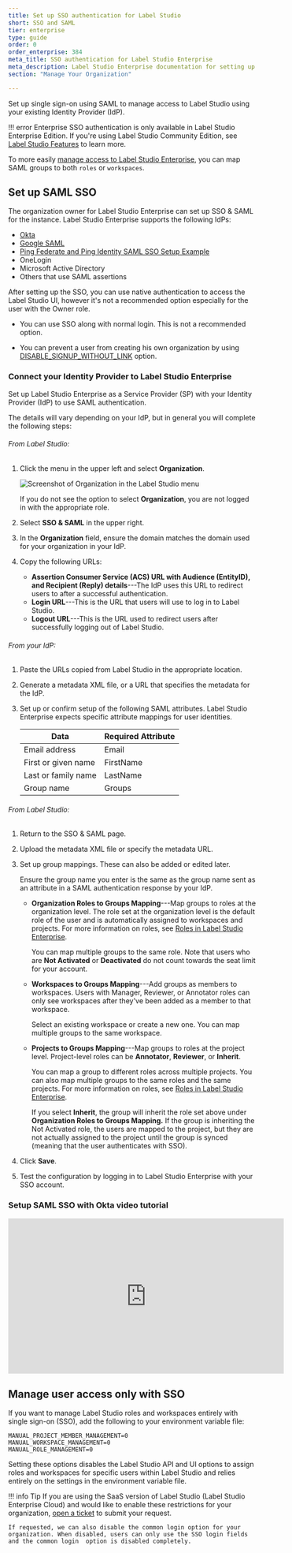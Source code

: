 ```yaml
---
title: Set up SSO authentication for Label Studio
short: SSO and SAML
tier: enterprise
type: guide
order: 0
order_enterprise: 384
meta_title: SSO authentication for Label Studio Enterprise
meta_description: Label Studio Enterprise documentation for setting up SSO authentication for your data labeling, machine learning, and data science projects.
section: "Manage Your Organization"

---
```


Set up single sign-on using SAML to manage access to Label Studio using your existing Identity Provider (IdP).

!!! error Enterprise
    SSO authentication is only available in Label Studio Enterprise Edition. If you're using Label Studio Community Edition, see <a href="https://labelstud.io/guide/label_studio_compare.html">Label Studio Features</a> to learn more.


To more easily [manage access to Label Studio Enterprise](manage_users.html), you can map SAML groups to both `roles` or `workspaces`. 

## Set up SAML SSO

The organization owner for Label Studio Enterprise can set up SSO & SAML for the instance. Label Studio Enterprise supports the following IdPs:
- [Okta](https://www.youtube.com/watch?v=Dr-_hyWIw4M)
- [Google SAML](google_saml.html)
- [Ping Federate and Ping Identity SAML SSO Setup Example](pingone.html)
- OneLogin
- Microsoft Active Directory
- Others that use SAML assertions

After setting up the SSO, you can use native authentication to access the Label Studio UI, however it's not a recommended option especially for the user with the Owner role.

- You can use SSO along with normal login. This is not a recommended option.

- You can prevent a user from creating his own organization by using [DISABLE_SIGNUP_WITHOUT_LINK](admin_user#Require-invites-for-new-users) option.

### Connect your Identity Provider to Label Studio Enterprise

Set up Label Studio Enterprise as a Service Provider (SP) with your Identity Provider (IdP) to use SAML authentication. 

The details will vary depending on your IdP, but in general you will complete the following steps:

###### From Label Studio:

1. Click the menu in the upper left and select **Organization**. 

    ![Screenshot of Organization in the Label Studio menu](/images/general/menu_organization.png)
    
    If you do not see the option to select **Organization**, you are not logged in with the appropriate role. 
2. Select **SSO & SAML** in the upper right. 
3. In the **Organization** field, ensure the domain matches the domain used for your organization in your IdP.
4. Copy the following URLs:
    
    * **Assertion Consumer Service (ACS) URL with Audience (EntityID), and Recipient (Reply) details**---The IdP uses this URL to redirect users to after a successful authentication.
    * **Login URL**---This is the URL that users will use to log in to Label Studio. 
    * **Logout URL**---This is the URL used to redirect users after successfully logging out of Label Studio.

###### From your IdP:

1. Paste the URLs copied from Label Studio in the appropriate location. 
2. Generate a metadata XML file, or a URL that specifies the metadata for the IdP.
3. Set up or confirm setup of the following SAML attributes. Label Studio Enterprise expects specific attribute mappings for user identities.

    | Data | Required Attribute |
    | --- | --- |
    | Email address | Email |
    | First or given name | FirstName |
    | Last or family name | LastName |
    | Group name | Groups | 



###### From Label Studio:

1. Return to the SSO & SAML page. 
2. Upload the metadata XML file or specify the metadata URL.  
3. Set up group mappings. These can also be added or edited later.

    Ensure the group name you enter is the same as the group name sent as an attribute in a SAML authentication response by your IdP.

    * **Organization Roles to Groups Mapping**---Map groups to roles at the organization level. The role set at the organization level is the default role of the user and is automatically assigned to workspaces and projects. For more information on roles, see [Roles in Label Studio Enterprise](manage_users#Roles-in-Label-Studio-Enterprise).
    
        You can map multiple groups to the same role. Note that users who are **Not Activated** or **Deactivated** do not count towards the seat limit for your account. 
    * **Workspaces to Groups Mapping**---Add groups as members to workspaces. Users with Manager, Reviewer, or Annotator roles can only see workspaces after they've been added as a member to that workspace.
    
        Select an existing workspace or create a new one. You can map multiple groups to the same workspace. 
    * **Projects to Groups Mapping**---Map groups to roles at the project level. Project-level roles can be **Annotator**, **Reviewer**, or **Inherit**. 
    
        You can map a group to different roles across multiple projects. You can also map multiple groups to the same roles and the same projects. For more information on roles, see [Roles in Label Studio Enterprise](manage_users#Roles-in-Label-Studio-Enterprise). 
    
        If you select **Inherit**, the group will inherit the role set above under **Organization Roles to Groups Mapping.** If the group is inheriting the Not Activated role, the users are mapped to the project, but they are not actually assigned to the project until the group is synced (meaning that the user authenticates with SSO). 
4. Click **Save**.

5. Test the configuration by logging in to Label Studio Enterprise with your SSO account.


### Setup SAML SSO with Okta video tutorial

<iframe class="video-border" width="560" height="315" src="https://www.youtube.com/embed/Dr-_hyWIw4M" width="100%" height="400vh" title="YouTube video player" frameborder="0" allow="accelerometer; autoplay; clipboard-write; encrypted-media; gyroscope; picture-in-picture" allowfullscreen></iframe>


## Manage user access only with SSO 

If you want to manage Label Studio roles and workspaces entirely with single sign-on (SSO), add the following to your environment variable file:

```
MANUAL_PROJECT_MEMBER_MANAGEMENT=0
MANUAL_WORKSPACE_MANAGEMENT=0
MANUAL_ROLE_MANAGEMENT=0
```

Setting these options disables the Label Studio API and UI options to assign roles and workspaces for specific users within Label Studio and relies entirely on the settings in the environment variable file.

!!! info Tip
    If you are using the SaaS version of Label Studio (Label Studio Enterprise Cloud) and would like to enable these restrictions for your organization, [open a ticket](https://support.humansignal.com/hc/en-us/requests/new) to submit your request.  
    
    If requested, we can also disable the common login option for your organization. When disabled, users can only use the SSO login fields and the common login  option is disabled completely. 


